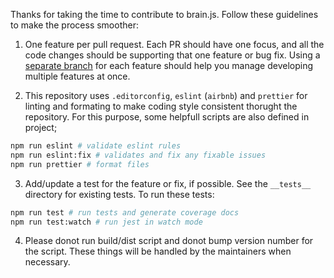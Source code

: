 Thanks for taking the time to contribute to brain.js. Follow these guidelines to make the process smoother:

1.  One feature per pull request. Each PR should have one focus, and all the code changes should be supporting that one feature or bug fix. Using a [separate branch](https://guides.github.com/introduction/flow/index.html) for each feature should help you manage developing multiple features at once.

2.  This repository uses `.editorconfig`, `eslint` (`airbnb`) and `prettier` for linting and formating to make coding style consistent thorught the repository. For this purpose, some helpfull scripts are also defined in project;

```bash
npm run eslint # validate eslint rules
npm run eslint:fix # validates and fix any fixable issues
npm run prettier # format files
```

3.  Add/update a test for the feature or fix, if possible. See the `__tests__` directory for existing tests. To run these tests:

```bash
npm run test # run tests and generate coverage docs
npm run test:watch # run jest in watch mode
```

4.  Please donot run build/dist script and donot bump version number for the script. These things will be handled by the maintainers when necessary.
